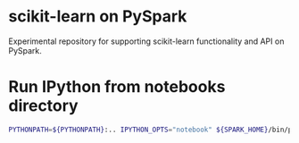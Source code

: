# scikit-learn on PySpark

Experimental repository for supporting scikit-learn functionality and API on PySpark.

# Run IPython from notebooks directory

```bash
PYTHONPATH=${PYTHONPATH}:.. IPYTHON_OPTS="notebook" ${SPARK_HOME}/bin/pyspark --master local\[4\] --driver-memory 2G
```
